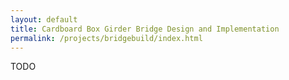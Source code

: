 ```yaml
---
layout: default
title: Cardboard Box Girder Bridge Design and Implementation
permalink: /projects/bridgebuild/index.html
---
```


TODO